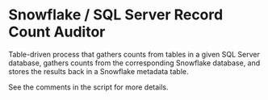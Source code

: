 # Snowflake / SQL Server Record Count Auditor

Table-driven process that gathers counts from tables in a given SQL Server database, gathers counts from the corresponding Snowflake database, and stores the results back in a Snowflake metadata table.

See the comments in the script for more details.
